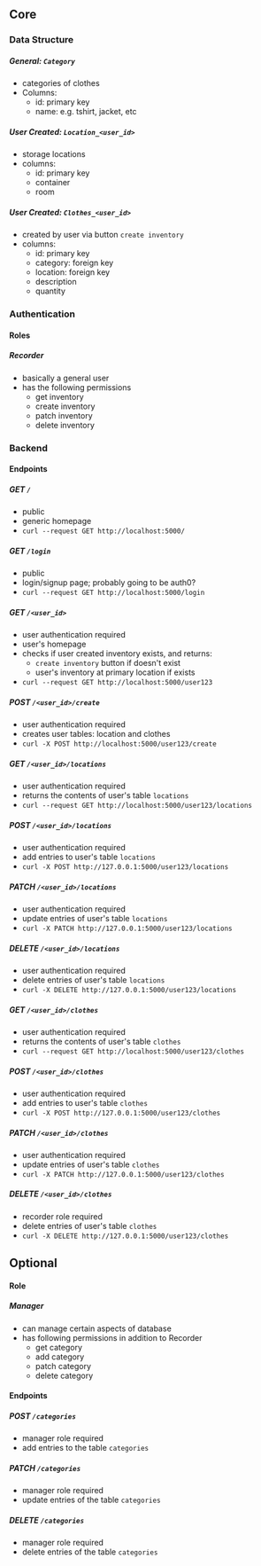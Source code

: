 ## Core


### Data Structure


##### General: `Category`

- categories of clothes
- Columns:
	- id: primary key
	- name: e.g. tshirt, jacket, etc

##### User Created: `Location_<user_id>`

- storage locations
- columns:
	- id: primary key
	- container
	- room

##### User Created: `Clothes_<user_id>`

- created by user via button `create inventory`
- columns:
	- id: primary key
	- category: foreign key
	- location: foreign key
	- description
	- quantity
	



### Authentication


#### Roles

##### Recorder
- basically a general user
- has the following permissions
	- get inventory
	- create inventory 
	- patch inventory
	- delete inventory





### Backend


#### Endpoints


##### GET `/`

- public
- generic homepage
- `curl --request GET http://localhost:5000/`

##### GET `/login`

- public
- login/signup page; probably going to be auth0?
- `curl --request GET http://localhost:5000/login`

##### GET `/<user_id>`

- user authentication required
- user's homepage
- checks if user created inventory exists, and returns:
	- `create inventory` button if doesn't exist
	- user's inventory at primary location if exists
- `curl --request GET http://localhost:5000/user123`
	
##### POST `/<user_id>/create`

- user authentication required
- creates user tables: location and clothes
- `curl -X POST http://localhost:5000/user123/create`

##### GET `/<user_id>/locations`

- user authentication required
- returns the contents of user's table `locations`
- `curl --request GET http://localhost:5000/user123/locations`

##### POST `/<user_id>/locations`

- user authentication required
- add entries to user's table `locations`
- `curl -X POST http://127.0.0.1:5000/user123/locations`

##### PATCH `/<user_id>/locations`

- user authentication required
- update entries of user's table `locations`
- `curl -X PATCH http://127.0.0.1:5000/user123/locations`

##### DELETE `/<user_id>/locations`

- user authentication required
- delete entries of user's table `locations`
- `curl -X DELETE http://127.0.0.1:5000/user123/locations`

##### GET `/<user_id>/clothes`

- user authentication required
- returns the contents of user's table `clothes`
- `curl --request GET http://localhost:5000/user123/clothes`

##### POST `/<user_id>/clothes`

- user authentication required
- add entries to user's table `clothes`
- `curl -X POST http://127.0.0.1:5000/user123/clothes`

##### PATCH `/<user_id>/clothes`

- user authentication required
- update entries of user's table `clothes`
- `curl -X PATCH http://127.0.0.1:5000/user123/clothes`

##### DELETE `/<user_id>/clothes`

- recorder role required
- delete entries of user's table `clothes`
- `curl -X DELETE http://127.0.0.1:5000/user123/clothes`





## Optional


#### Role

##### Manager 
- can manage certain aspects of database
- has following permissions in addition to Recorder
	- get category
	- add category
	- patch category
	- delete category


#### Endpoints

##### POST `/categories`

- manager role required
- add entries to the table `categories`

##### PATCH `/categories`

- manager role required
- update entries of the table `categories`

##### DELETE `/categories`

- manager role required
- delete entries of the table `categories`

















